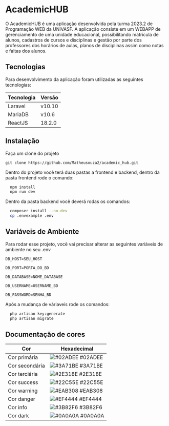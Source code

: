 
# AcademicHUB

O AcademicHUB é uma aplicação desenvolvida pela turma 2023.2 de Programação WEB da UNIVASF. A aplicação consiste em um WEBAPP de gerenciamento de uma unidade educacional, possibilitando matricula de alunos, cadastros de cursos e disciplinas e gestão por parte dos professores dos horários de aulas, planos de disciplinas assim como notas e faltas dos alunos. 

## Tecnologias
Para desenvolvimento da aplicação foram utilizadas as seguintes tecnologias:

| Tecnologia | Versão |
| - | - |
| Laravel | v10.10 |
| MariaDB | v10.6  |
| ReactJS | 18.2.0 |

## Instalação

Faça um clone do projeto 

`git clone https://github.com/Matheusouza2/academic_hub.git`

Dentro do projeto você terá duas pastas a frontend e backend, dentro da pasta frontend rode o comando: 

```bash
  npm install
  npm run dev
```

Dentro da pasta backend você deverá rodas os comandos: 

```bash
  composer install --no-dev
  cp .envexample .env
``` 


## Variáveis de Ambiente

Para rodar esse projeto, você vai precisar alterar as seguintes variáveis de ambiente no seu .env

`DB_HOST=SEU_HOST`

`DB_PORT=PORTA_DO_BD`

`DB_DATABASE=NOME_DATABASE`

`DB_USERNAME=USERNAME_BD`

`DB_PASSWORD=SENHA_BD`

Após a mudança de váriaveis rode os comandos: 

```bash
  php artisan key:generate
  php artisan migrate
```


## Documentação de cores

| Cor | Hexadecimal |
| -   | -           |
| Cor primária       | ![#02ADEE](https://via.placeholder.com/10/02ADEE?text=+) #02ADEE |
| Cor secondária       | ![#3A71BE](https://via.placeholder.com/10/3A71BE?text=+) #3A71BE |
| Cor terciária       | ![#2E318E](https://via.placeholder.com/10/2E318E?text=+) #2E318E |
| Cor success       | ![#22C55E](https://via.placeholder.com/10/22C55E?text=+) #22C55E |
| Cor warning       | ![#EAB308](https://via.placeholder.com/10/EAB308?text=+) #EAB308 |
| Cor danger       | ![#EF4444](https://via.placeholder.com/10/EF4444?text=+) #EF4444 |
| Cor info       | ![#3B82F6](https://via.placeholder.com/10/3B82F6?text=+) #3B82F6 |
| Cor dark       | ![#0A0A0A](https://via.placeholder.com/10/0A0A0A?text=+) #0A0A0A |

